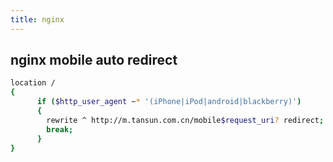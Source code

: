```yaml
---
title: nginx
---
```


## nginx mobile auto redirect
```bash
location /
{
      if ($http_user_agent ~* '(iPhone|iPod|android|blackberry)')
      {
        rewrite ^ http://m.tansun.com.cn/mobile$request_uri? redirect;
        break;
      }
}
```
